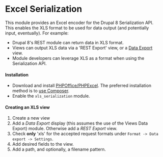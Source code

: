 # Excel Serialization

This module provides an Excel encoder for the Drupal 8 Serialization API. This
enables the XLS format to be used for data output (and potentially input,
eventually). For example:

  * Drupal 8's REST module can return data in XLS format.
  * Views can output XLS data via a 'REST Export' view, or a
    [Data Export](https://www.drupal.org/project/views_data_export) view.
  * Module developers can leverage XLS as a format when using the Serialization
    API.

#### Installation

  * Download and install
    [PHPOffice/PHPExcel](https://github.com/PHPOffice/PHPExcel). The preferred
    installation method is to
    [use Composer](https://www.drupal.org/node/2404989).
  * Enable the `xls_serialization` module.

#### Creating an XLS view

  1. Create a new view
  1. Add a *Data Export* display (this assumes the use of the Views Data Export)
     module. Otherwise add a *REST Export* view.
  1. Check **only** 'xls' for the accepted request formats under
     `Format -> Data export -> Settings`.
  1. Add desired fields to the view.
  1. Add a path, and optionally, a filename pattern.
